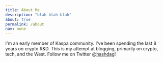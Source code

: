 ```yaml
---
title: About Me
description: "blah blah blah"   
about: true
permalink: /about
nav: none
--- 
```


I'm an early member of Kaspa community. I've been spending the last 8 years on crypto R&D. This is my attempt at blogging, primarily on crypto, tech, and the West. Follow me on Twitter @[hashdag](https://twitter.com/hashdag)!



